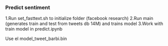 ### Predict sentiment
1.Run set_fasttext.sh to initialize folder (facebook research)
2.Run main (generates train and test from tweets db 14M) and trains model
3.Work with train model in predict.ipynb

Use el model_tweet_barbi.bin